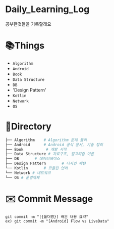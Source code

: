 # Daily_Learning_Log
공부한것들을 기록할래요

# 📚Things
- `Algorithm`
- `Android`
- `Book`
- `Data Structure`
- `DB`
- 'Design Pattern'
- `Kotlin`
- `Network`
- `OS`

# 📁Directory 
```bash
├── Algorithm    # Algorithm 문제 풀이
├── Android      # Android 공식 문서, 기술 정리
├── Book          # 개발 서적
├── Data Structure # 자료구조, 알고리즘 이론
├── DB       # 데이터베이스
├── Design Pattern       # 디자인 패턴
└── Kotlin       # 코틀린 언어
└── Network # 네트워크
└── OS # 운영체제
```

# ✉️ Commit Message
```
git commit -m "[{폴더명}] 배운 내용 요약"
ex) git commit -m "[Android] Flow vs LiveData"
```

